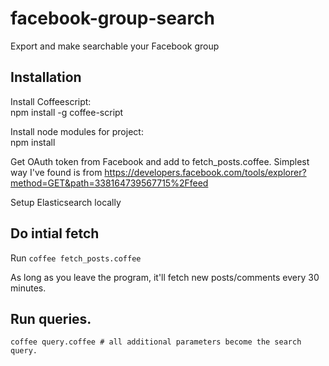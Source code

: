 facebook-group-search
=====================

Export and make searchable your Facebook group

## Installation

Install Coffeescript:   
     npm install -g coffee-script

Install node modules for project:   
     npm install

Get OAuth token from Facebook and add to fetch_posts.coffee. Simplest way I've found is from
https://developers.facebook.com/tools/explorer?method=GET&path=338164739567715%2Ffeed

Setup Elasticsearch locally

## Do intial fetch
Run ````coffee fetch_posts.coffee````

As long as you leave the program, it'll fetch new posts/comments every
30 minutes.

## Run queries.
    coffee query.coffee # all additional parameters become the search query.
